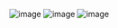 ![image](https://github.com/Gaurav4050/project_react_native_jobs/assets/88174898/426c3536-7aa1-4fbd-9d64-385c97ef8f06)
![image](https://github.com/Gaurav4050/project_react_native_jobs/assets/88174898/aafb0578-9615-42d9-811f-95a0b6849bfe)
![image](https://github.com/Gaurav4050/project_react_native_jobs/assets/88174898/c19856f6-1cdf-40f4-ad54-3b1662109f34)

